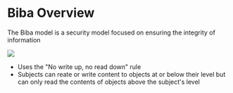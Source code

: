 # Biba Overview

The Biba model is a security model focused on ensuring the integrity of information

![](https://github.com/JonmarCorpuz/SecondBrain/blob/main/Assets/895ba351ef24ef6495d290222e49470e.png)

* Uses the "No write up, no read down" rule
* Subjects can reate or write content to objects at or below their level but can only read the contents of objects above the subject's level
